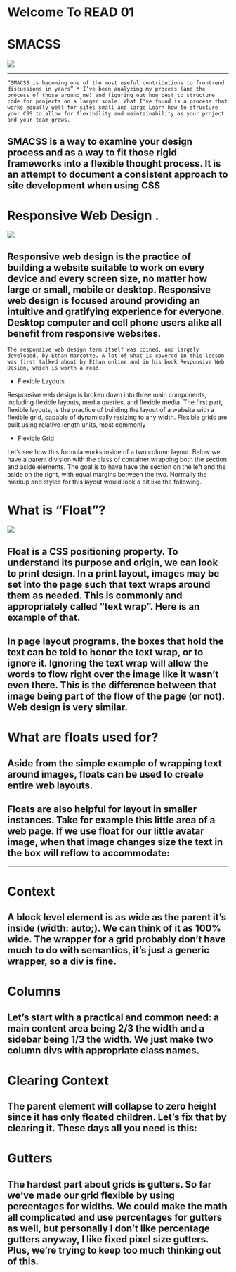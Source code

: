 # Welcome To READ 01

# SMACSS 

![](https://encrypted-tbn0.gstatic.com/images?q=tbn:ANd9GcTmjbHTw1EtjLPxji36Kg0pXGx3usksp9TtXEazXxy3G56zXM4&s)

<hr>

``“SMACSS is becoming one of the most useful contributions to front-end discussions in years” * I’ve been analyzing my process (and the process of those around me) and figuring out how best to structure code for projects on a larger scale. What I've found is a process that works equally well for sites small and large.Learn how to structure your CSS to allow for flexibility and maintainability as your project and your team grows.``

## SMACSS is a way to examine your design process and as a way to fit those rigid frameworks into a flexible thought process. It is an attempt to document a consistent approach to site development when using CSS


# Responsive Web Design .

![](https://platinait.ca/blog/wp-content/uploads/2019/02/Responsive-Web-Design.jpeg)


## Responsive web design is the practice of building a website suitable to work on every device and every screen size, no matter how large or small, mobile or desktop. Responsive web design is focused around providing an intuitive and gratifying experience for everyone. Desktop computer and cell phone users alike all benefit from responsive websites.

``The responsive web design term itself was coined, and largely developed, by Ethan Marcotte. A lot of what is covered in this lesson was first talked about by Ethan online and in his book Responsive Web Design, which is worth a read.``

 * Flexible Layouts 

 Responsive web design is broken down into three main components, including flexible layouts, media queries, and flexible media. The first part, flexible layouts, is the practice of building the layout of a website with a flexible grid, capable of dynamically resizing to any width. Flexible grids are built using relative length units, most commonly

 * Flexible Grid

Let’s see how this formula works inside of a two column layout. Below we have a parent division with the class of container wrapping both the section and aside elements. The goal is to have have the section on the left and the aside on the right, with equal margins between the two. Normally the markup and styles for this layout would look a bit like the following.


# What is “Float”?

![](https://i1.wp.com/css-tricks.com/wp-content/csstricks-uploads/web-layout.png?resize=540%2C240&ssl=1)

## Float is a CSS positioning property. To understand its purpose and origin, we can look to print design. In a print layout, images may be set into the page such that text wraps around them as needed. This is commonly and appropriately called “text wrap”. Here is an example of that.


## In page layout programs, the boxes that hold the text can be told to honor the text wrap, or to ignore it. Ignoring the text wrap will allow the words to flow right over the image like it wasn’t even there. This is the difference between that image being part of the flow of the page (or not). Web design is very similar.


# What are floats used for?


## Aside from the simple example of wrapping text around images, floats can be used to create entire web layouts.


## Floats are also helpful for layout in smaller instances. Take for example this little area of a web page. If we use float for our little avatar image, when that image changes size the text in the box will reflow to accommodate:


<hr>


# Context 


## A block level element is as wide as the parent it’s inside (width: auto;). We can think of it as 100% wide. The wrapper for a grid probably don’t have much to do with semantics, it’s just a generic wrapper, so a div is fine.


# Columns


## Let’s start with a practical and common need: a main content area being 2/3 the width and a sidebar being 1/3 the width. We just make two column divs with appropriate class names.


# Clearing Context


## The parent element will collapse to zero height since it has only floated children. Let’s fix that by clearing it. These days all you need is this:

# Gutters

## The hardest part about grids is gutters. So far we’ve made our grid flexible by using percentages for widths. We could make the math all complicated and use percentages for gutters as well, but personally I don’t like percentage gutters anyway, I like fixed pixel size gutters. Plus, we’re trying to keep too much thinking out of this.



